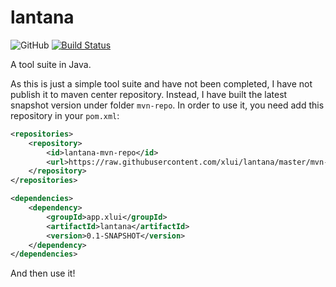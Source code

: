 # lantana

![GitHub](https://img.shields.io/github/license/xlui/lantana.svg?style=flat)
[![Build Status](https://travis-ci.org/xlui/lantana.svg?branch=master)](https://travis-ci.org/xlui/lantana)

A tool suite in Java.

As this is just a simple tool suite and have not been completed, I have not publish it to maven center repository. Instead, I have built the latest snapshot version under folder `mvn-repo`. In order to use it, you need add this repository in your `pom.xml`:

```xml
<repositories>
    <repository>
        <id>lantana-mvn-repo</id>
        <url>https://raw.githubusercontent.com/xlui/lantana/master/mvn-repo/</url>
    </repository>
</repositories>

<dependencies>
    <dependency>
        <groupId>app.xlui</groupId>
        <artifactId>lantana</artifactId>
        <version>0.1-SNAPSHOT</version>
    </dependency>
</dependencies>
```

And then use it!
